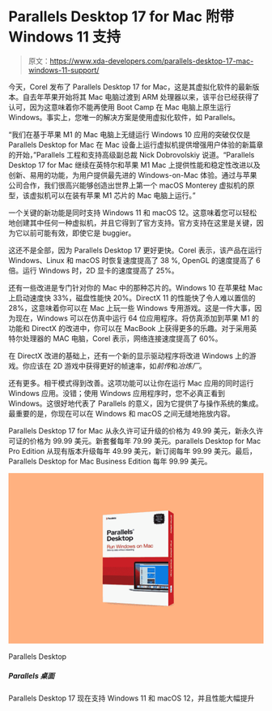 # Parallels Desktop 17 for Mac 附带 Windows 11 支持

> 原文：<https://www.xda-developers.com/parallels-desktop-17-mac-windows-11-support/>

今天，Corel 发布了 Parallels Desktop 17 for Mac，这是其虚拟化软件的最新版本。自去年苹果开始将其 Mac 电脑过渡到 ARM 处理器以来，该平台已经获得了认可，因为这意味着你不能再使用 Boot Camp 在 Mac 电脑上原生运行 Windows。事实上，您唯一的解决方案是使用虚拟化软件，如 Parallels。

“我们在基于苹果 M1 的 Mac 电脑上无缝运行 Windows 10 应用的突破仅仅是 Parallels Desktop for Mac 在 Mac 设备上运行虚拟机提供增强用户体验的新篇章的开始，”Parallels 工程和支持高级副总裁 Nick Dobrovolskiy 说道。“Parallels Desktop 17 for Mac 继续在英特尔和苹果 M1 Mac 上提供性能和稳定性改进以及创新、易用的功能，为用户提供最先进的 Windows-on-Mac 体验。通过与苹果公司合作，我们很高兴能够创造出世界上第一个 macOS Monterey 虚拟机的原型，该虚拟机可以在装有苹果 M1 芯片的 Mac 电脑上运行。”

一个关键的新功能是同时支持 Windows 11 和 macOS 12。这意味着您可以轻松地创建其中任何一种虚拟机，并且它得到了官方支持。官方支持在这里是关键，因为它以前可能有效，即使它是 buggier。

这还不是全部，因为 Parallels Desktop 17 更好更快。Corel 表示，该产品在运行 Windows、Linux 和 macOS 时恢复速度提高了 38 %, OpenGL 的速度提高了 6 倍。运行 Windows 时，2D 显卡的速度提高了 25%。

还有一些改进是专门针对你的 Mac 中的那种芯片的。Windows 10 在苹果硅 Mac 上启动速度快 33%，磁盘性能快 20%。DirectX 11 的性能快了令人难以置信的 28%，这意味着你可以在 Mac 上玩一些 Windows 专用游戏。这是一件大事，因为现在，Windows 可以在仿真中运行 64 位应用程序。将仿真添加到苹果 M1 的功能和 DirectX 的改进中，你可以在 MacBook 上获得更多的乐趣。对于采用英特尔处理器的 MAC 电脑，Corel 表示，网络连接速度提高了 60%。

在 DirectX 改进的基础上，还有一个新的显示驱动程序将改进 Windows 上的游戏。你应该在 2D 游戏中获得更好的帧速率，如*前传*和*冶炼厂*。

还有更多。相干模式得到改善。这项功能可以让你在运行 Mac 应用的同时运行 Windows 应用。没错；使用 Windows 应用程序时，您不必真正看到 Windows。这很好地代表了 Parallels 的意义，因为它提供了与操作系统的集成。最重要的是，你现在可以在 Windows 和 macOS 之间无缝地拖放内容。

Parallels Desktop 17 for Mac 从永久许可证升级的价格为 49.99 美元，新永久许可证的价格为 99.99 美元。新套餐每年 79.99 美元。parallels Desktop for Mac Pro Edition 从现有版本升级每年 49.99 美元，新订阅每年 99.99 美元。最后，Parallels Desktop for Mac Business Edition 每年 99.99 美元。

 <picture>![Parallels Desktop 17 now comes with Windows 11 and macOS 12 support, along with big performance improvements](img/3ebdd2f94ca2798537043d941c31e06e.png)</picture> 

Parallels Desktop

##### Parallels 桌面

Parallels Desktop 17 现在支持 Windows 11 和 macOS 12，并且性能大幅提升